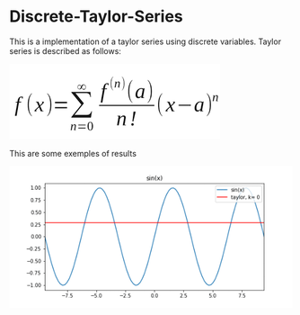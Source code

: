 # Discrete-Taylor-Series
This is a implementation of a taylor series using discrete variables.
Taylor series is described as follows:


![Taylor Series](https://github.com/GuintherKovalski/Discrete-Taylor-Series/blob/master/images.png)


This are some exemples of results


![Exemples](https://github.com/GuintherKovalski/Discrete-Taylor-Series/blob/master/ezgif.com-gif-maker.gif)
